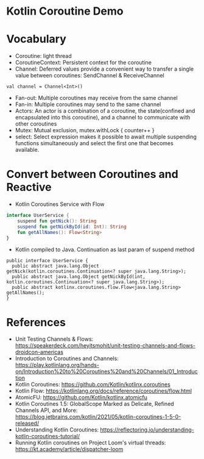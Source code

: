 Kotlin Coroutine Demo
=====================

# Vocabulary

* Coroutine: light thread
* CoroutineContext: Persistent context for the coroutine
* Channel: Deferred values provide a convenient way to transfer a single value between coroutines: SendChannel & ReceiveChannel
```
val channel = Channel<Int>()
```
* Fan-out: Multiple coroutines may receive from the same channel
* Fan-in: Multiple coroutines may send to the same channel
* Actors: An actor is a combination of a coroutine, the state(confined and encapsulated into this coroutine), and a channel to communicate with other coroutines
* Mutex: Mutual exclusion, mutex.withLock { counter++ }
* select: Select expression makes it possible to await multiple suspending functions simultaneously and select the first one that becomes available.

# Convert between Coroutines and Reactive

* Kotlin Coroutines Service with Flow

```kotlin
interface UserService {
    suspend fun getNick(): String
    suspend fun getNickById(id: Int): String
    fun getAllNames(): Flow<String>
}
```

* Kotlin compiled to Java. Continuation as last param of suspend method

```
public interface UserService {
  public abstract java.lang.Object getNick(kotlin.coroutines.Continuation<? super java.lang.String>);
  public abstract java.lang.Object getNickById(int, kotlin.coroutines.Continuation<? super java.lang.String>);
  public abstract kotlinx.coroutines.flow.Flow<java.lang.String> getAllNames();
}
```

# References

* Unit Testing Channels & Flows: https://speakerdeck.com/heyitsmohit/unit-testing-channels-and-flows-droidcon-americas
* Introduction to Coroutines and Channels: https://play.kotlinlang.org/hands-on/Introduction%20to%20Coroutines%20and%20Channels/01_Introduction
* Kotlin Coroutines: https://github.com/Kotlin/kotlinx.coroutines
* Kotlin Flow: https://kotlinlang.org/docs/reference/coroutines/flow.html
* AtomicFU: https://github.com/Kotlin/kotlinx.atomicfu
* Kotlin Coroutines 1.5: GlobalScope Marked as Delicate, Refined Channels API, and More: https://blog.jetbrains.com/kotlin/2021/05/kotlin-coroutines-1-5-0-released/
* Understanding Kotlin Coroutines: https://reflectoring.io/understanding-kotlin-coroutines-tutorial/
* Running Kotlin coroutines on Project Loom's virtual threads: https://kt.academy/article/dispatcher-loom
